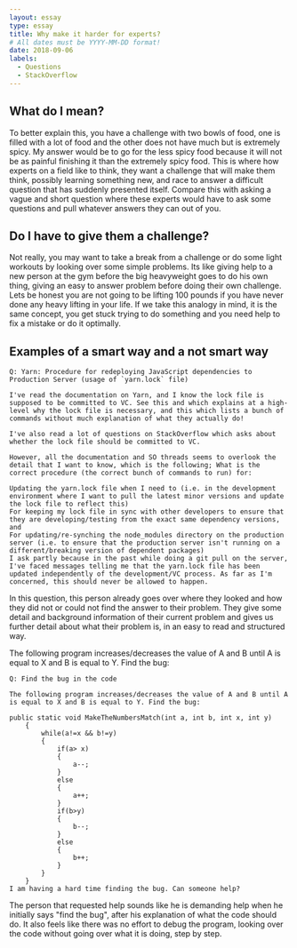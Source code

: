 ```yaml
---
layout: essay
type: essay
title: Why make it harder for experts?
# All dates must be YYYY-MM-DD format!
date: 2018-09-06
labels:
  - Questions
  - StackOverflow
---
```


## What do I mean?

To better explain this, you have a challenge with two bowls of food, one is filled with a lot of food and the other does not have much but is extremely spicy. My answer would be to go for the less spicy food because it will not be as painful finishing it than the extremely spicy food. This is where how experts on a field like to think, they want a challenge that will make them think, possibly learning something new, and race to answer a difficult question that has suddenly presented itself. Compare this with asking a vague and short question where these experts would have to ask some questions and pull whatever answers they can out of you.

## Do I have to give them a challenge?

Not really, you may want to take a break from a challenge or do some light workouts by looking over some simple problems. Its like giving help to a new person at the gym before the big heavyweight goes to do his own thing, giving an easy to answer problem before doing their own challenge. Lets be honest you are not going to be lifting 100 pounds if you have never done any heavy lifting in your life. If we take this analogy in mind, it is the same concept, you get stuck trying to do something and you need help to fix a mistake or do it optimally.

## Examples of a smart way and a not smart way

```
Q: Yarn: Procedure for redeploying JavaScript dependencies to Production Server (usage of `yarn.lock` file)

I've read the documentation on Yarn, and I know the lock file is supposed to be committed to VC. See this and which explains at a high-level why the lock file is necessary, and this which lists a bunch of commands without much explanation of what they actually do!

I've also read a lot of questions on StackOverflow which asks about whether the lock file should be committed to VC.

However, all the documentation and SO threads seems to overlook the detail that I want to know, which is the following; What is the correct procedure (the correct bunch of commands to run) for:

Updating the yarn.lock file when I need to (i.e. in the development environment where I want to pull the latest minor versions and update the lock file to reflect this)
For keeping my lock file in sync with other developers to ensure that they are developing/testing from the exact same dependency versions, and
For updating/re-synching the node_modules directory on the production server (i.e. to ensure that the production server isn't running on a different/breaking version of dependent packages)
I ask partly because in the past while doing a git pull on the server, I've faced messages telling me that the yarn.lock file has been updated independently of the development/VC process. As far as I'm concerned, this should never be allowed to happen.
```

In this question, this person already goes over where they looked and how they did not or could not find the answer to their problem. They give some detail and background information of their current problem and gives us further detail about what their problem is, in an easy to read and structured way.

The following program increases/decreases the value of A and B until A is equal to X and B is equal to Y. Find the bug:

```
Q: Find the bug in the code

The following program increases/decreases the value of A and B until A is equal to X and B is equal to Y. Find the bug:

public static void MakeTheNumbersMatch(int a, int b, int x, int y)
    {
        while(a!=x && b!=y)
        {
            if(a> x)
            {
                a--;
            }
            else
            {
                a++;
            }
            if(b>y)
            {
                b--;
            }
            else
            {
                b++;
            }
        }
    }
I am having a hard time finding the bug. Can someone help?
```
The person that requested help sounds like he is demanding help when he initially says "find the bug", after his explanation of what the code should do. It also feels like there was no effort to debug the program, looking over the code without going over what it is doing, step by step.
